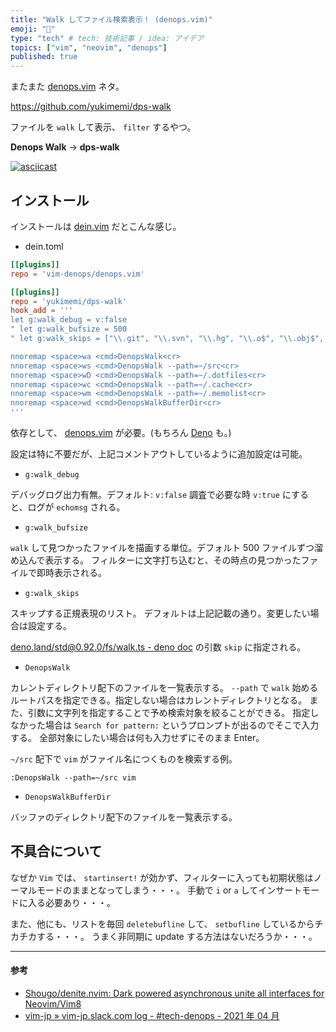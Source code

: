 ```yaml
---
title: "Walk してファイル検索表示！ (denops.vim)"
emoji: "🐜"
type: "tech" # tech: 技術記事 / idea: アイデア
topics: ["vim", "neovim", "denops"]
published: true
---
```


またまた [denops.vim](https://github.com/vim-denops/denops.vim) ネタ。

https://github.com/yukimemi/dps-walk

ファイルを `walk` して表示、 `filter` するやつ。

**Denops Walk** -> **dps-walk**

[![asciicast](https://asciinema.org/a/OSvjzBbNthEzCk2tl4xfWv6h9.svg)](https://asciinema.org/a/OSvjzBbNthEzCk2tl4xfWv6h9)

<!-- more -->

## インストール

インストールは [dein.vim](https://github.com/Shougo/dein.vim) だとこんな感じ。

- dein.toml

```toml
[[plugins]]
repo = 'vim-denops/denops.vim'

[[plugins]]
repo = 'yukimemi/dps-walk'
hook_add = '''
let g:walk_debug = v:false
" let g:walk_bufsize = 500
" let g:walk_skips = ["\\.git", "\\.svn", "\\.hg", "\\.o$", "\\.obj$", "\\.a$", "\\.exe~?$", "tags$"]

nnoremap <space>wa <cmd>DenopsWalk<cr>
nnoremap <space>ws <cmd>DenopsWalk --path=~/src<cr>
nnoremap <space>wD <cmd>DenopsWalk --path=~/.dotfiles<cr>
nnoremap <space>wc <cmd>DenopsWalk --path=~/.cache<cr>
nnoremap <space>wm <cmd>DenopsWalk --path=~/.memolist<cr>
nnoremap <space>wd <cmd>DenopsWalkBufferDir<cr>
'''
```

依存として、 [denops.vim](https://github.com/vim-denops/denops.vim) が必要。(もちろん [Deno](https://deno.land/) も。)

設定は特に不要だが、上記コメントアウトしているように追加設定は可能。

- `g:walk_debug`

デバッグログ出力有無。デフォルト: `v:false`
調査で必要な時 `v:true` にすると、ログが `echomsg` される。

- `g:walk_bufsize`

`walk` して見つかったファイルを描画する単位。デフォルト 500 ファイルずつ溜め込んで表示する。
フィルターに文字打ち込むと、その時点の見つかったファイルで即時表示される。

- `g:walk_skips`

スキップする正規表現のリスト。
デフォルトは上記記載の通り。変更したい場合は設定する。

[deno.land/std@0.92.0/fs/walk.ts - deno doc](https://doc.deno.land/https/deno.land/std@0.92.0/fs/walk.ts#walk) の引数 `skip` に指定される。

- `DenopsWalk`

カレントディレクトリ配下のファイルを一覧表示する。
`--path` で `walk` 始めるルートパスを指定できる。指定しない場合はカレントディレクトリとなる。
また、引数に文字列を指定することで予め検索対象を絞ることができる。
指定しなかった場合は `Search for pattern:` というプロンプトが出るのでそこで入力する。
全部対象にしたい場合は何も入力せずにそのまま Enter。

`~/src` 配下で `vim` がファイル名につくものを検索する例。

```vim
:DenopsWalk --path=~/src vim
```

- `DenopsWalkBufferDir`

バッファのディレクトリ配下のファイルを一覧表示する。

## 不具合について

なぜか `Vim` では、 `startinsert!` が効かず、フィルターに入っても初期状態はノーマルモードのままとなってしまう・・・。
手動で `i` or `a` してインサートモードに入る必要あり・・・。

また、他にも、リストを毎回 `deletebufline` して、 `setbufline` しているからチカチカする・・・。
うまく非同期に update する方法はないだろうか・・・。

---

#### 参考

- [Shougo/denite.nvim: Dark powered asynchronous unite all interfaces for Neovim/Vim8](https://github.com/Shougo/denite.nvim)
- [vim-jp » vim-jp.slack.com log - #tech-denops - 2021 年 04 月](https://vim-jp.org/slacklog/C01N4L5362D/2021/04/#ts-1617463442.077700)
